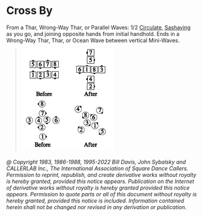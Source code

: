 
# Cross By

From a Thar, Wrong-Way Thar, or Parallel Waves:
1/2 [Circulate](../b1/circulate.md),
[Sashaying](../b1/sashay.md) as you go, and joining opposite
hands from initial handhold. Ends in a Wrong-Way Thar,
Thar, or Ocean Wave between vertical Mini-Waves.

> 
> ![alt](cross_by.png)
>

###### @ Copyright 1983, 1986-1988, 1995-2022 Bill Davis, John Sybalsky and CALLERLAB Inc., The International Association of Square Dance Callers. Permission to reprint, republish, and create derivative works without royalty is hereby granted, provided this notice appears. Publication on the Internet of derivative works without royalty is hereby granted provided this notice appears. Permission to quote parts or all of this document without royalty is hereby granted, provided this notice is included. Information contained herein shall not be changed nor revised in any derivation or publication.
